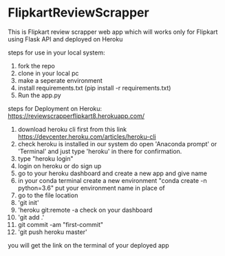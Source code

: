 # FlipkartReviewScrapper
This is Flipkart review scrapper web app which will works only for Flipkart using Flask API and deployed on Heroku

steps for use in your local system:

1. fork the repo
2. clone in your local pc
3. make a seperate environment 
4. install requirements.txt (pip install -r requirements.txt)
5. Run the app.py 

steps for Deployment on Heroku:
https://reviewscrapperflipkart8.herokuapp.com/

1. download heroku cli first from this link https://devcenter.heroku.com/articles/heroku-cli
2. check heroku is installed in our system do open 'Anaconda prompt' or 'Terminal' and just type 'heroku' in there for confirmation.
3. type "heroku login"
4. login on heroku or do sign up
5. go to your heroku dashboard and create a new app and give name
6. in your conda terminal create a new environment "conda create -n <name> python=3.6"  put your environment name in place of <name>
7. go to the file location
8. 'git init'
9. 'heroku git:remote -a <name of your app>  check on your dashboard 
10. 'git add .'
11. git commit -am "first-commit"
12. 'git push heroku master'

you will get the link on the terminal of your deployed app
